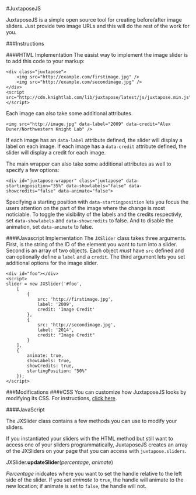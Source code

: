 #JuxtaposeJS

JuxtaposeJS is a simple open source tool for creating before/after image sliders. Just provide two image URLs and this will do the rest of the work for you. 

###Instructions

####HTML Implementation
The easist way to implement the image slider is to add this code to your markup:

    <div class="juxtapose">
        <img src="http://example.com/firstimage.jpg" />
        <img src="http://example.com/secondimage.jpg" />
    </div>
    <script src="http://cdn.knightlab.com/lib/juxtapose/latest/js/juxtapose.min.js"></script>

Each image can also take some additional attributes.

    <img src="http://image.jpg" data-label="2009" data-credit="Alex Duner/Northwestern Knight Lab" />

If each image has an `data-label` attribute defined, the slider will display a label on each image. If each image has a `data-credit` attribute defined, the slider will display a credit for each image.

The main wrapper can also take some additional attributes as well to specify a few options:

    <div id="juxtapose-wrapper" class="juxtapose" data-startingposition="35%" data-showlabels="false" data-showcredits="false" data-animate="false">

Specifying a starting position with `data-startingposition` lets you focus the users attention on the part of the image where the change is most noticiable. To toggle the visibility of the labels and the credits respectivly, set `data-showlabels` and `data-showcredits` to false. And to disable the animation, set `data-animate` to false.


####Javascript Implementation
The `JXSlider` class takes three arguments. First, is the string of the ID of the element you want to turn into a slider. Second is an array of two objects. Each object *must* have `src` defined and can optionally define a `label` and a `credit`. The third argument lets you set additional options for the image slider.

    <div id="foo"></div>
    <script>
    slider = new JXSlider('#foo', 
        [
            {
                src: 'http://firstimage.jpg',
                label: '2009',
                credit: 'Image Credit'
            },
            {
                src: 'http://secondimage.jpg',
                label: '2014',
                credit: "Image Credit"
            }
        ], 
        {
            animate: true,
            showLabels: true,
            showCredits: true,
            startingPosition: "50%"
        });
    </script>

###Modifications
####CSS
You can customize how JuxtaposeJS looks by modifying its CSS. For instructions, [click here](https://github.com/NUKnightLab/juxtapose/wiki/Styling-the-Slider).

####JavaScript

The JXSlider class contains a few methods you can use to modify your sliders. 

If you instantiated your sliders with the HTML method but still want to access one of your sliders programmatically, JuxtaposeJS creates an array of the JXSliders on your page that you can access with `juxtapose.sliders`. 

JXSlider.**updateSlider**(*percentage*, *animate*)

*Percentage* inidcates where you want to set the handle relative to the left side of the slider. If you set *animate* to `true`, the handle will animate to the new location; if animate is set to `false`, the handle will not.

